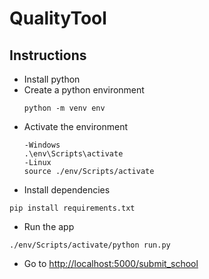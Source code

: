 # QualityTool

## Instructions

- Install python
- Create a python environment
  ```
  python -m venv env
  ```
- Activate the environment
  ```
  -Windows
  .\env\Scripts\activate
  -Linux
  source ./env/Scripts/activate
  ```
- Install dependencies
```
pip install requirements.txt
```
- Run the app
```
./env/Scripts/activate/python run.py
```
- Go to [http://localhost:5000/submit_school](http://localhost:5000/submit_school)
